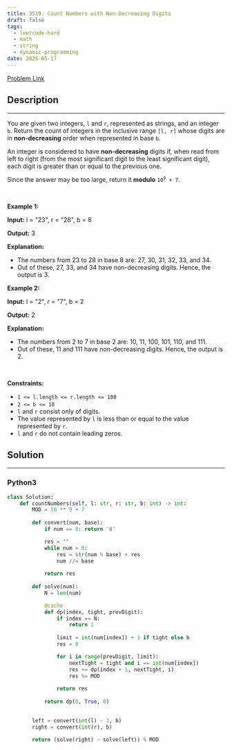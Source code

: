 ```yaml
---
title: 3519. Count Numbers with Non-Decreasing Digits 
draft: false
tags: 
  - leetcode-hard
  - math
  - string
  - dynamic-programming
date: 2025-05-17
---
```


[Problem Link](https://leetcode.com/problems/count-numbers-with-non-decreasing-digits/)

## Description

---
<p>You are given two integers, <code>l</code> and <code>r</code>, represented as strings, and an integer <code>b</code>. Return the count of integers in the inclusive range <code>[l, r]</code> whose digits are in <strong>non-decreasing</strong> order when represented in base <code>b</code>.</p>

<p>An integer is considered to have <strong>non-decreasing</strong> digits if, when read from left to right (from the most significant digit to the least significant digit), each digit is greater than or equal to the previous one.</p>

<p>Since the answer may be too large, return it <strong>modulo</strong> <code>10<sup>9</sup> + 7</code>.</p>

<p>&nbsp;</p>
<p><strong class="example">Example 1:</strong></p>

<div class="example-block">
<p><strong>Input:</strong> <span class="example-io">l = &quot;23&quot;, r = &quot;28&quot;, b = 8</span></p>

<p><strong>Output:</strong> <span class="example-io">3</span></p>

<p><strong>Explanation:</strong></p>

<ul>
	<li>The numbers from 23 to 28 in base 8 are: 27, 30, 31, 32, 33, and 34.</li>
	<li>Out of these, 27, 33, and 34 have non-decreasing digits. Hence, the output is 3.</li>
</ul>
</div>

<p><strong class="example">Example 2:</strong></p>

<div class="example-block">
<p><strong>Input:</strong> <span class="example-io">l = &quot;2&quot;, r = &quot;7&quot;, b = 2</span></p>

<p><strong>Output:</strong> <span class="example-io">2</span></p>

<p><strong>Explanation:</strong></p>

<ul>
	<li>The numbers from 2 to 7 in base 2 are: 10, 11, 100, 101, 110, and 111.</li>
	<li>Out of these, 11 and 111 have non-decreasing digits. Hence, the output is 2.</li>
</ul>
</div>

<p>&nbsp;</p>
<p><strong>Constraints:</strong></p>

<ul>
	<li><code><font face="monospace">1 &lt;= l.length &lt;= r.length &lt;= 100</font></code></li>
	<li><code>2 &lt;= b &lt;= 10</code></li>
	<li><code>l</code> and <code>r</code> consist only of digits.</li>
	<li>The value represented by <code>l</code> is less than or equal to the value represented by <code>r</code>.</li>
	<li><code>l</code> and <code>r</code> do not contain leading zeros.</li>
</ul>


## Solution

---
### Python3
``` py title='count-numbers-with-non-decreasing-digits'
class Solution:
    def countNumbers(self, l: str, r: str, b: int) -> int:
        MOD = 10 ** 9 + 7
        
        def convert(num, base):
            if num == 0: return '0'

            res = ""
            while num > 0:
                res = str(num % base) + res
                num //= base
            
            return res
        
        def solve(num):
            N = len(num)

            @cache
            def dp(index, tight, prevDigit):
                if index == N:
                    return 1
                
                limit = int(num[index]) + 1 if tight else b
                res = 0

                for i in range(prevDigit, limit):
                    nextTight = tight and i == int(num[index])
                    res += dp(index + 1, nextTight, i)
                    res %= MOD
                
                return res
            
            return dp(0, True, 0)

        
        left = convert(int(l) - 1, b)
        right = convert(int(r), b)

        return (solve(right) - solve(left)) % MOD
```

